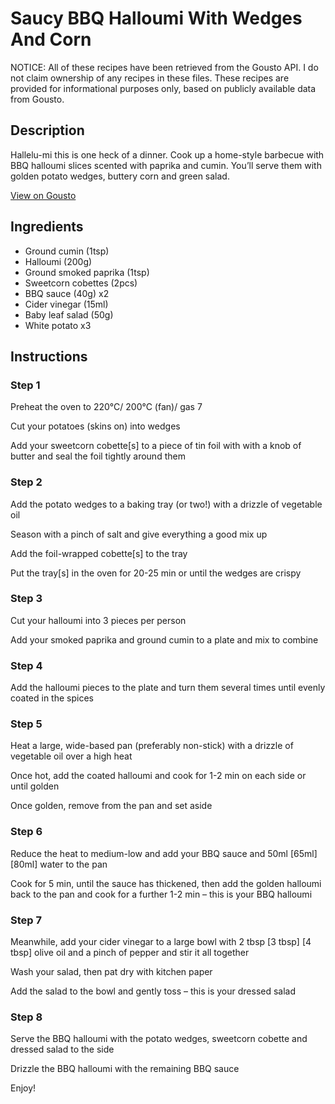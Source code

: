# Saucy BBQ Halloumi With Wedges And Corn

NOTICE: All of these recipes have been retrieved from the Gousto API. I do not claim ownership of any recipes in these files. These recipes are provided for informational purposes only, based on publicly available data from Gousto.

## Description

Hallelu-mi this is one heck of a dinner. Cook up a home-style barbecue with BBQ halloumi slices scented with paprika and cumin. You’ll serve them with golden potato wedges, buttery corn and green salad.

[View on Gousto](https://www.gousto.co.uk/recipes/cookbook/saucy-bbq-halloumi-with-wedges-and-corn)

## Ingredients

- Ground cumin (1tsp)
- Halloumi (200g)
- Ground smoked paprika (1tsp)
- Sweetcorn cobettes (2pcs)
- BBQ sauce (40g) x2
- Cider vinegar (15ml)
- Baby leaf salad (50g)
- White potato x3

## Instructions


### Step 1

Preheat the oven to 220°C/ 200°C (fan)/ gas 7

Cut your potatoes (skins on) into wedges

Add your sweetcorn cobette[s] to a piece of tin foil with with a knob of butter and seal the foil tightly around them


### Step 2

Add the potato wedges to a baking tray (or two!) with a drizzle of vegetable oil

Season with a pinch of salt and give everything a good mix up

Add the foil-wrapped cobette[s] to the tray

Put the tray[s] in the oven for 20-25 min or until the wedges are crispy


### Step 3

Cut your halloumi into 3 pieces per person

Add your smoked paprika and ground cumin to a plate and mix to combine


### Step 4

Add the halloumi pieces to the plate and turn them several times until evenly coated in the spices


### Step 5

Heat a large, wide-based pan (preferably non-stick) with a drizzle of vegetable oil over a high heat

Once hot, add the coated halloumi and cook for 1-2 min on each side or until golden

Once golden, remove from the pan and set aside


### Step 6

Reduce the heat to medium-low and add your BBQ sauce and 50ml <span class="text-purple">[65ml] </span><span class="text-danger">[80ml]</span> water to the pan

Cook for<span class="text-danger"> </span>5 min, until the sauce has thickened, then add the golden halloumi back to the pan and cook for a further 1-2 min – this is your BBQ halloumi


### Step 7

Meanwhile, add your cider vinegar to a large bowl with 2 tbsp <span class="text-purple">[3 tbsp]</span> <span class="text-danger">[4 tbsp]</span> olive oil and a pinch of pepper and stir it all together

Wash your salad, then pat dry with kitchen paper

Add the salad to the bowl and gently toss – this is your dressed salad

### Step 8

Serve the BBQ halloumi with the potato wedges, sweetcorn cobette and dressed salad to the side

Drizzle the BBQ halloumi with the remaining BBQ sauce

Enjoy!

